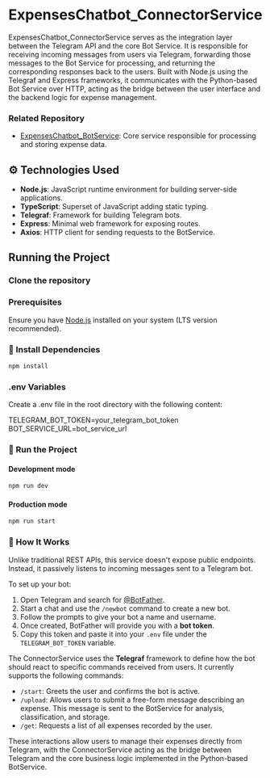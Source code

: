 # ExpensesChatbot_ConnectorService

ExpensesChatbot_ConnectorService serves as the integration layer between the Telegram API and the core Bot Service. It is responsible for receiving incoming messages from users via Telegram, forwarding those messages to the Bot Service for processing, and returning the corresponding responses back to the users. Built with Node.js using the Telegraf and Express frameworks, it communicates with the Python-based Bot Service over HTTP, acting as the bridge between the user interface and the backend logic for expense management.

### Related Repository

- [ExpensesChatbot_BotService](https://github.com/Denise-E/ExpensesChatbot_BotService): Core service responsible for processing and storing expense data.

## ⚙️ Technologies Used

- **Node.js**: JavaScript runtime environment for building server-side applications.
- **TypeScript**: Superset of JavaScript adding static typing.
- **Telegraf**: Framework for building Telegram bots.
- **Express**: Minimal web framework for exposing routes.
- **Axios**: HTTP client for sending requests to the BotService.

## Running the Project

### Clone the repository

### Prerequisites

Ensure you have [Node.js](https://nodejs.org/en/download) installed on your system (LTS version recommended).

### 💾 Install Dependencies

```bash
npm install
```

### .env Variables

Create a .env file in the root directory with the following content:

TELEGRAM_BOT_TOKEN=your_telegram_bot_token
BOT_SERVICE_URL=bot_service_url

### 🚀 Run the Project

#### Development mode

```bash
npm run dev
```

#### Production mode

```bash
npm run start
```

### 🤖 How It Works

Unlike traditional REST APIs, this service doesn't expose public endpoints. Instead, it passively listens to incoming messages sent to a Telegram bot.

To set up your bot:

1. Open Telegram and search for [@BotFather](https://t.me/BotFather).
2. Start a chat and use the `/newbot` command to create a new bot.
3. Follow the prompts to give your bot a name and username.
4. Once created, BotFather will provide you with a **bot token**.
5. Copy this token and paste it into your `.env` file under the `TELEGRAM_BOT_TOKEN` variable.

The ConnectorService uses the **Telegraf** framework to define how the bot should react to specific commands received from users. It currently supports the following commands:

- `/start`: Greets the user and confirms the bot is active.
- `/upload`: Allows users to submit a free-form message describing an expense. This message is sent to the BotService for analysis, classification, and storage.
- `/get`: Requests a list of all expenses recorded by the user.

These interactions allow users to manage their expenses directly from Telegram, with the ConnectorService acting as the bridge between Telegram and the core business logic implemented in the Python-based BotService.

